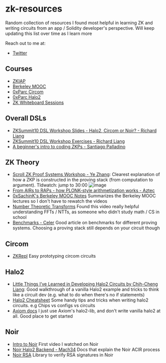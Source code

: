 # zk-resources
Random collection of resources I found most helpful in learning ZK and writing circuits from an app / Solidity developer's perspective. Will keep updating this list over time as I learn more

Reach out to me at:
- [Twitter](https://twitter.com/richardzliang)

## Courses
- [ZKIAP](https://zkiap.com/)
- [Berkeley MOOC](https://zk-learning.org/)
- [0xParc Circom](https://learn.0xparc.org/materials/circom/learning-group-1/circom-1/)
- [0xParc Halo2](https://learn.0xparc.org/halo2/)
- [ZK Whiteboard Sessions](https://www.youtube.com/playlist?list=PLj80z0cJm8QErn3akRcqvxUsyXWC81OGq)

## Overall DSLs
- [ZKSummit10 DSL Workshop Slides - Halo2, Circom or Noir? - Richard Liang](https://docs.google.com/presentation/d/1cGnYiiVXtLtCwEgQ0w-dIQnVViZaC8AKMPFWLQ-I8x0/edit#slide=id.g1e6cbe9af1e_2_0)
- [ZKSummit10 DSL Workshop Exercises - Richard Liang](https://github.com/richardliang/zkdsl-workshop)
- [A beginner's intro to coding ZKPs - Santiago Palladino](https://dev.to/spalladino/a-beginners-intro-to-coding-zero-knowledge-proofs-c56)

## ZK Theory
- [Scroll ZK Proof Systems Workshop - Ye Zhang](https://drive.google.com/file/d/12-e1g8Ad7q0avIOge-NELNBaDlpmk0TV/view): Clearest explanation of how a ZKP is constructed in the proving stack (from computation to argument). Tldwatch: jump to 30:00
![image](https://github.com/richardliang/zk-resources/assets/6797244/d2e6da02-f016-4e14-84d9-f000947edd21)
- [From AIRs to RAPs - how PLONK-style arithmetization works - Aztec](https://hackmd.io/@aztec-network/plonk-arithmetiization-air) 
- [0xSachinK's Berkeley MOOC Notes](https://github.com/0xSachinK/zkp-mooc-notes) Summarizes the Berkeley MOOC lectures so I don't have to rewatch the videos
- [Number Theoretic Transforms](https://www.youtube.com/watch?v=Pct3rS4Y0IA&list=PLcPzhUaCxlCjdhONxEYZ1dgKjZh3ZvPtl&index=5) Found this video really helpful understanding FFTs / NTTs, as someone who didn't study math / CS in school
- [Benchmarks - Celer](https://blog.celer.network/2023/08/04/the-pantheon-of-zero-knowledge-proof-development-frameworks/) Good article on benchmarks for different proving systems. Choosing a proving stack still depends on your circuit though

## Circom
- [ZKRepl](https://zkrepl.dev/) Easy prototyping circom circuits

## Halo2
- [Little Things I’ve Learned in Developing Halo2 Circuits by Chih-Cheng Liang](https://www.youtube.com/watch?v=wSfkpJDq8AI): Good walkthrough of a vanilla Halo2 example and tricks to think like a circuit dev (e.g. what to do when there's no if statements)
- [Halo2 Cheatsheet](https://hackmd.io/@axiom/HyoXzD7Zh) Some handy tips and tricks when writing halo2 circuits. e.g Chips vs configs vs circuits
- [Axiom docs](https://docs.axiom.xyz/zero-knowledge-proofs/getting-started-with-halo2) I just use Axiom's halo2-lib, and don't write vanilla halo2 at all. Good place to get started

## Noir
- [Intro to Noir](https://www.youtube.com/watch?v=5CziMfChveY) First video I watched on Noir
- [Noir Halo2 Backend - Mach34](https://mach-34.github.io/halo2_backend_docs/getting_started/) Docs that explain the Noir ACIR process
- [Noir RSA](https://github.com/SetProtocol/noir-rsa) Library to verify RSA signatures in Noir
